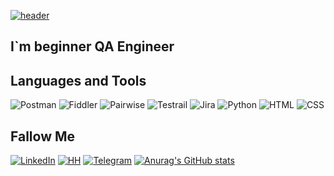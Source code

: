 [![header](https://github.com/DmitriyZam/DmitriyZam/blob/master/assets/header.gif)](https://www.youtube.com/watch?v=1yELlB39TvY&ab_channel=ALEXEYSHPAVDA)

## I`m beginner QA Engineer

## Languages and Tools
![Postman](https://img.shields.io/badge/-Postman-090909?style=for-the-badge&logo=Postman&logoColor=FA5252)
![Fiddler](https://img.shields.io/badge/-Fiddler-090909?style=for-the-badge&logo=Fiddler&logoColor=20D667)
![Pairwise](https://img.shields.io/badge/-Pairwise-090909?style=for-the-badge&logo=Pairwise&logoColor=FFFFFF)
![Testrail](https://img.shields.io/badge/-Testrail-090909?style=for-the-badge&logo=Testrail&logoColor=6069BD)
![Jira](https://img.shields.io/badge/-Jira-090909?style=for-the-badge&logo=Jira&logoColor=0D21E2)
![Python](https://img.shields.io/badge/-Python-090909?style=for-the-badge&logo=Python&logoColor=F0FA28)
![HTML](https://img.shields.io/badge/-HTML-090909?style=for-the-badge&logo=HTML&logoColor=FC8807)
![CSS](https://img.shields.io/badge/-CSS-090909?style=for-the-badge&logo=CSS&logoColor=25C6E2)


## Fallow Me
[![LinkedIn](https://img.shields.io/badge/-LinkedIn-090909?style=for-the-badge&logo=LinkedIn&logoColor=546DF3)](https://www.linkedin.com/in/12332)
[![HH](https://img.shields.io/badge/-HH-090909?style=for-the-badge&logo=HH&logoColor=E61124)](https://hh.ru/applicant/resumes/view?resume=63c0bbd8ff0b748b040039ed1f4a50547a6762)
[![Telegram](https://img.shields.io/badge/-Telegram-090909?style=for-the-badge&logo=Telegram&logoColor=546DF3)](https://www.t.me/@dmz_lea)
[![Anurag's GitHub stats](https://github-readme-stats.vercel.app/api?username=ZeTol&show_icons=true)](https://github.com/anuraghazra/github-readme-stats)
